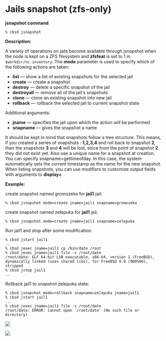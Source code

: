 # Jails snapshot (zfs-only)

**jsnapshot command**

```
% cbsd jsnapshot
```

**Description:**

A variety of operations on jails become available through jsnapshot when the node is kept on a ZFS filesystem and **zfsfeat** is set to 1 in `$workdir/nc.inventory`. The **mode** parameter is used to specify which of the following actions are taken:

*  **list** — show a list of existing snapshots for the selected jail
*  **create** — create a snapshot
*  **destroy** — delete a specific snapshot of the jail
*  **destroyall** — remove all of the jail's snapshots
*  **clone** — clone an existing snapshot into new jail
*  **rollback** — rollback the selected jail to current snapshot state

Additional arguments:

*    **jname** — specifies the jail upon which the action will be performed
*    **snapname** — gives the snapshot a name

It should be kept in mind that snapshots follow a tree structure. This means, if you created a series of snapshots : **1,2,3,4** and roll back to snapshot **2**, then the snapshots **3** and **4** will be lost, since from the point of snapshot **2** they did not exist yet. Also use a unique name for a snapshot at creation. You can specify snapname=gettimeofday. In this case, the system automatically sets the current timestamp as the name for the new snapshot. When listing snapshots, you can use modifiers to customize output fields with arguments to **display=**

**Example:**

create snapshot named gromozeka for **jail1** jail:

```
% cbsd jsnapshot mode=create jname=jail1 snapname=gromozeka
```

create snapshot named zelepuka for **jail1** jail:

```
% cbsd jsnapshot mode=create jname=jail1 snapname=zelepuka
```

Run jail1 and stop after some modification:

```
% cbsd jstart jail1
..
% cbsd jexec jname=jail1 cp /bin/date /root
% cbsd jexec jname=jail1 file -s /root/date
/root/date: ELF 64-bit LSB executable, x86-64, version 1 (FreeBSD), dynamically linked (uses shared libs), for FreeBSD 9.0 (900506), stripped
% cbsd jstop jail1
..
```
Rollback jail1 to snapshot zelepuka state:

```
% cbsd jsnapshot mode=rollback snapname=zelepuka jname=jail1
% cbsd jstart jail1
...
% cbsd jexec jname=jail1 file -s /root/date
/root/date: ERROR: cannot open `/root/date' (No such file or directory)
```

![](https://www.bsdstore.ru/img/jsnapshot1.png)

![](https://www.bsdstore.ru/img/jsnapshot2.png)
